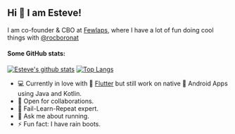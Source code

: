 ## Hi 👋 I am Esteve!

I am co-founder & CBO at [Fewlaps](http://fewlaps.com), where I have a lot of fun doing cool things with [@rocboronat](https://github.com/rocboronat)

#### Some GitHub stats:
[![Esteve's github stats](https://github-readme-stats.vercel.app/api?username=esteveaguilera&show_icons=true&count_private=true)](https://github.com/EsteveAguilera)
[![Top Langs](https://github-readme-stats.vercel.app/api/top-langs/?username=esteveaguilera&layout=compact)](https://github.com/anuraghazra/github-readme-stats)

- 💻  Currently in love with 💙 [Flutter](http://github.com/flutter) but still work on native 💚 Android Apps using Java and Kotlin.
- 🤝  Open for collaborations.
- 😬  Fail-Learn-Repeat expert.
- 💬  Ask me about running.
- ⚡  Fun fact: I have rain boots.

